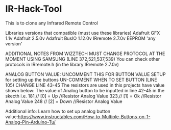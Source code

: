# IR-Hack-Tool
This is to clone any Infrared Remote Control 

Libraries versions that compatible (must use these libraries)
Adafruit GFX 1.1v
Adafruit 2.5.0v
Adafruit BusIO 1.12.0v
IRremote 2.7.0v
EEPROM 'any version'

ADDITIONAL NOTES FROM WIZZTECH
MUST CHANGE PROTOCOL AT THE MOMENT USING SAMSUNG (LINE 372,521,537,539) You can check other protocols in IRremote.h (in the library IRremote 2.7.0v)

ANALOG BUTTON VALUE:
UNCOMMENT THIS FOR BUTTON VALUE SETUP for setting up the buttons UN-COMMENT WHEN TO SET BUTTON (LINE 105) CHANGE LINE 43-45
The resistors are used in this projects have value shown below:
The value of Analog button to be inputted in line 42-45 in the skecth i.e.
    181,// [0] = Up    //Resistor Analog Value
    323,// [1] = Ok    //Resistor Analog Value
    248 // [2] = Down  //Resistor Analog Value

Additional info: Learn how to set up analog button value:https://www.instructables.com/How-to-Multiple-Buttons-on-1-Analog-Pin-Arduino-Tu/
    
